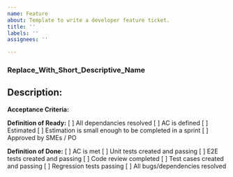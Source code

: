 ```yaml
---
name: Feature
about: Template to write a developer feature ticket.
title: ''
labels: ''
assignees: ''

---
```


### Replace_With_Short_Descriptive_Name
## Description:

**Acceptance Criteria:**

 
**Definition of Ready:**
[ ] All dependancies resolved
[ ] AC is defined
[ ] Estimated
[ ] Estimation is small enough to be completed in a sprint
[ ] Approved by SMEs / PO

**Definition of Done:**
[ ] AC is met
[ ] Unit tests created and passing
[ ] E2E tests created and passing
[ ] Code review completed
[ ] Test cases created and passing
[ ] Regression tests passing
[ ] All bugs/dependencies resolved
